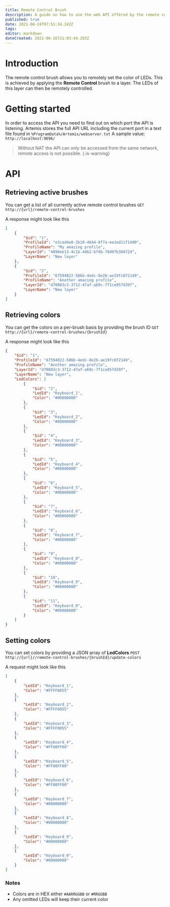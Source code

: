 ```yaml
---
title: Remote Control Brush
description: A guide on how to use the web API offered by the remote control brush
published: true
date: 2021-06-24T07:51:34.242Z
tags: 
editor: markdown
dateCreated: 2021-06-16T21:03:44.293Z
---
```


# Introduction
The remote control brush allows you to remotely set the color of LEDs. This is achieved by applying the **Remote Control** brush to a layer. The LEDs of this layer can then be remotely controlled.

# Getting started
In order to access the API you need to find out on which port the API is listening. 
Artemis stores the full API URL including the current port in a text file found in `%ProgramData%/Artemis/webserver.txt`
A sample value: `http://localhost:9696/`

> Without NAT the API can only be accessed from the same network, remote access is not possible.
{.is-warning}

# API
## Retrieving active brushes
You can get a list of all currently active remote control brushes
`GET` `http://{url}/remote-control-brushes`

A response might look like this
```json
[
    {
        "$id": "1",
        "ProfileId": "e3cad4e0-2b10-4644-8f7a-ee1ed11f1490",
        "ProfileName": "My amazing profile",
        "LayerId": "4896ee13-4c1b-4462-bf4b-78d0fb30472d",
        "LayerName": "New layer"
    },
    {
        "$id": "2",
        "ProfileId": "67594022-586b-4edc-8e26-ae19fc072149",
        "ProfileName": "Another amazing profile",
        "LayerId": "d70883c3-3712-47af-a69c-7f1ce857d39f",
        "LayerName": "New layer"
    }
]
```  

## Retrieving colors 
You can get the colors on a per-brush basis by providing the brush ID
`GET` `http://{url}/remote-control-brushes/{brushId}`

A response might look like this
```json
{
    "$id": "1",
    "ProfileId": "67594022-586b-4edc-8e26-ae19fc072149",
    "ProfileName": "Another amazing profile",
    "LayerId": "d70883c3-3712-47af-a69c-7f1ce857d39f",
    "LayerName": "New layer",
    "LedColors": [
        {
            "$id": "2",
            "LedId": "Keyboard_1",
            "Color": "#00000000"
        },
        {
            "$id": "3",
            "LedId": "Keyboard_2",
            "Color": "#00000000"
        },
        {
            "$id": "4",
            "LedId": "Keyboard_3",
            "Color": "#00000000"
        },
        {
            "$id": "5",
            "LedId": "Keyboard_4",
            "Color": "#00000000"
        },
        {
            "$id": "6",
            "LedId": "Keyboard_5",
            "Color": "#00000000"
        },
        {
            "$id": "7",
            "LedId": "Keyboard_6",
            "Color": "#00000000"
        },
        {
            "$id": "8",
            "LedId": "Keyboard_7",
            "Color": "#00000000"
        },
        {
            "$id": "9",
            "LedId": "Keyboard_8",
            "Color": "#00000000"
        },
        {
            "$id": "10",
            "LedId": "Keyboard_9",
            "Color": "#00000000"
        },
        {
            "$id": "11",
            "LedId": "Keyboard_0",
            "Color": "#00000000"
        }
    ]
}
```  

## Setting colors
You can set colors by providing a JSON array of **LedColors**
`POST` `http://{url}//remote-control-brushes/{brushId}/update-colors`

A request might look like this
```json
[
    {
        "LedId": "Keyboard_1",
        "Color": "#FFFF0055"
    },
    {
        "LedId": "Keyboard_2",
        "Color": "#FFFF0055"
    },
    {
        "LedId": "Keyboard_3",
        "Color": "#FFFF0055"
    },
    {
        "LedId": "Keyboard_4",
        "Color": "#FF00FF00"
    },
    {
        "LedId": "Keyboard_5",
        "Color": "#FF00FF00"
    },
    {
        "LedId": "Keyboard_6",
        "Color": "#FF00FF00"
    },
    {
        "LedId": "Keyboard_7",
        "Color": "#00000000"
    },
    {
        "LedId": "Keyboard_8",
        "Color": "#00000000"
    },
    {
        "LedId": "Keyboard_9",
        "Color": "#00000000"
    },
    {
        "LedId": "Keyboard_0",
        "Color": "#00000000"
    }
]
```  
### Notes
- Colors are in HEX either `#AARRGGBB` or `#RRGGBB`
- Any omitted LEDs will keep their current color